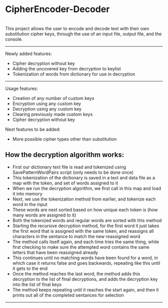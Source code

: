 # CipherEncoder-Decoder
\
This project allows the user to encode and decode text with their own substitution cipher keys, through the use of an input file, output file, and the console.

**************************
Newly added features:
- Cipher decryption without key
- Adding the uncovered key from decryption to keylist
- Tokenization of words from dictionary for use in decryption
**************************

Usage features:
- Creation of any number of custom keys
- Encryption using any custom key
- Decryption using any custom key
- Clearing previously made custom keys
- Cipher decryption without key


Next features to be added:
- More possible cipher types other than substitution

How the decryption algorithm works:
-----------------------------------------------------------------------------------------------------------------------------------------------
- First our dictionary text file is read and tokenized using SavePatternWordPairs script (only needs to be done once)
- This tokenization of the dictionary is saved in a text and data file as a map with the token, and set of words assigned to it
- When we run the decryption algorithm, we first call in this map and load it into memory
- Next, we use the tokenization method from earlier, and tokenize each word in the input
- These words are next sorted based on how unique each token is (how many words are assigned to it)
- Both the tokenized words and regular words are sorted with this method
- Starting the recursive decryption method, for the first word it just takes the first word that is assigned with the same token, and reassigns all characters in the sentance to match the new reassigned word
- The method calls itself again, and each time tries the same thing, while first checking to make sure the attempted word contains the same letters that have been reassigned already
- This continues until no matching words have been found for a word, in which case it returns false and goes backwards, repeating like this until it gets to the end
- Once the method reaches the last word, the method adds this decryption to the list of final decryptions, and adds the decryption key into the list of final keys
- The method keeps repeating until it reaches the start again, and then it prints out all of the completed sentances for selection
-----------------------------------------------------------------------------------------------------------------------------------------------

